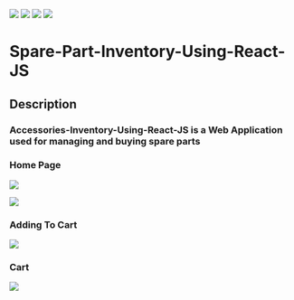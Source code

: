 <img src="https://img.shields.io/badge/javascript%20-%23323330.svg?&style=for-the-badge&logo=javascript&logoColor=%23F7DF1E"/> <img src="https://img.shields.io/badge/react%20-%2320232a.svg?&style=for-the-badge&logo=react&logoColor=%2361DAFB"/> <img src="https://img.shields.io/badge/html5%20-%23E34F26.svg?&style=for-the-badge&logo=html5&logoColor=white"/> <img src="https://img.shields.io/badge/css3%20-%231572B6.svg?&style=for-the-badge&logo=css3&logoColor=white"/>

# Spare-Part-Inventory-Using-React-JS
## Description
### Accessories-Inventory-Using-React-JS is a Web Application used for managing and buying spare parts 
### Home Page
![](public/img/img1.PNG)

![](public/img/img2.PNG)
### Adding To Cart
![](public/img/adding%20to%20cart.PNG)

### Cart
![](public/img/cart.PNG)
